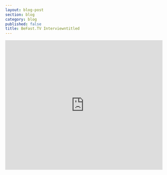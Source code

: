 ```yaml
---
layout: blog-post
section: blog
category: blog
published: false
title: BeFast.TV Interviewntitled
---
```



<iframe src="https://www.facebook.com/plugins/post.php?href=https%3A%2F%2Fwww.facebook.com%2FBeFastTV%2Fposts%2F677418469081588&width=500" width="500" height="411" style="border:none;overflow:hidden" scrolling="no" frameborder="0" allowTransparency="true"></iframe>